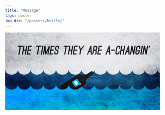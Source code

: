 ```yaml
---
title: "Message"
tags: poster
img_dir: "/posters/bottle/"
---
```





![Message in a bottle](/resources/work/posters/bottle/01.jpg)
